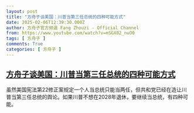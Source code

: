 ```yaml
---
layout: post
title: "方舟子谈美国：川普当第三任总统的四种可能方式"
date: 2025-02-06T12:39:30.000Z
author: 方舟子官方频道 Fang Zhouzi - Official Channel
from: https://www.youtube.com/watch?v=mSGX02_nuO0
tags: [ 方舟子 ]
comments: True
categories: [ 方舟子 ]
---
```

<!--1738845570000-->
[方舟子谈美国：川普当第三任总统的四种可能方式](https://www.youtube.com/watch?v=mSGX02_nuO0)
------

<div>
虽然美国宪法第22修正案规定一个人当总统只能当两任，但共和党已经在造让川普当第三任总统的舆论。如果川普不想在2028年退休，要继续当总统，有四种可能。
</div>
